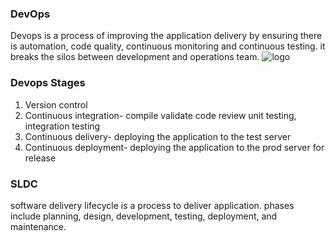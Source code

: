### DevOps
Devops is a process of improving the application delivery by ensuring there is automation, code quality, continuous monitoring and continuous testing. it breaks the silos between development and operations team.
![logo](https://github.com/iamarbabkhan/devops/assets/90515623/a3a6f03d-439f-4427-804c-2f636050bc42)

### Devops Stages 
1. Version control
2. Continuous integration- compile validate code review unit testing, integration testing 
3. Continuous delivery- deploying the application to the test server 
4. Continuous deployment- deploying the application to the prod server for release

### SLDC
software delivery lifecycle is a process to deliver application. phases include planning, design, development, testing, deployment, and maintenance.
